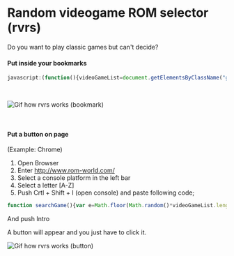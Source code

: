 Random videogame ROM selector (rvrs)
==================

Do you want to play classic games but can't decide? 

#### Put inside your bookmarks

```js
javascript:(function(){videoGameList=document.getElementsByClassName("games")[0].getElementsByTagName("a"),numberSelected=Math.floor(Math.random()*videoGameList.length+1),gameSelected=videoGameList[numberSelected],gameSelected.scrollIntoView(!0),gameSelected.style.backgroundColor="red"})();
```
<br>

![Gif how rvrs works (bookmark)](http://i.gyazo.com/15c868b4e42559808e69365436aaa549.gif)

<br>

#### Put a button on page

(Example: Chrome)

1. Open Browser 
2. Enter http://www.rom-world.com/
3. Select a console platform in the left bar
4. Select a letter [A-Z]
5. Push Crtl + Shift + I (open console) and paste following code;

```js
function searchGame(){var e=Math.floor(Math.random()*videoGameList.length+1),t=videoGameList[e];t.scrollIntoView(!0),t.style.backgroundColor="red"}var rowInserted=document.getElementsByTagName("table")[9].insertRow();rowInserted.innerHTML="<button onclick='searchGame()'> Get Random Game </button>";var videoGameList=document.getElementsByClassName("games")[0].getElementsByTagName("a");
```
And push Intro

A button will appear and you just have to click it.

![Gif how rvrs works (button)](http://i.gyazo.com/08cf21f8fe1160c72245f1e11ef41d4f.gif)
